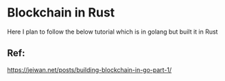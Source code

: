 # Blockchain in Rust 

Here I plan to follow the below tutorial which is in golang but built it in Rust 

## Ref:

https://jeiwan.net/posts/building-blockchain-in-go-part-1/